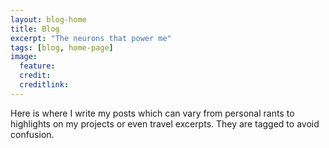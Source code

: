 ```yaml
---
layout: blog-home
title: Blog
excerpt: "The neurons that power me"
tags: [blog, home-page]
image:
  feature: 
  credit: 
  creditlink:
---
```


Here is where I write my posts which can vary from personal rants to highlights on my projects or even travel excerpts. They are tagged to avoid confusion.